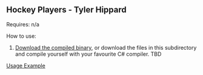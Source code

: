 ## Hockey Players - Tyler Hippard

Requires: n/a

How to use:
  1. [Download the compiled binary](https://github.com/JellyBlade/programming-examples/releases/connect-four), or download the files in this subdirectory and compile yourself with your favourite C# compiler.
  TBD
  
[Usage Example](https://www.youtube.com/watch?v=qI2AqkVyKOg)
